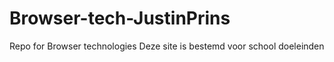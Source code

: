 # Browser-tech-JustinPrins
Repo for Browser technologies
Deze site is bestemd voor school doeleinden

